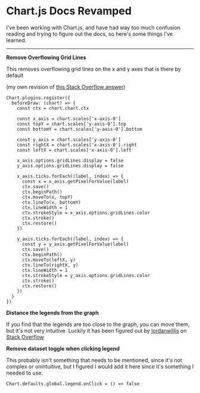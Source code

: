 # Chart.js Docs Revamped

I've been working with Chart.js, and have had way too much confusion reading and trying to figure out the docs, so here's some things I've learned.

---

**Remove Overflowing Grid Lines**

This removes overflowing grid lines on the x and y axes that is there by default

(my own revision of [this Stack Overflow answer](https://stackoverflow.com/a/45592824/11786802))
```
Chart.plugins.register({
  beforeDraw: (chart) => {
    const ctx = chart.chart.ctx

    const x_axis = chart.scales['x-axis-0']
    const topY = chart.scales['y-axis-0'].top
    const bottomY = chart.scales['y-axis-0'].bottom

    const y_axis = chart.scales['y-axis-0']
    const rightX = chart.scales['x-axis-0'].right
    const leftX = chart.scales['x-axis-0'].left

    x_axis.options.gridLines.display = false
    y_axis.options.gridLines.display = false

    x_axis.ticks.forEach((label, index) => {
      const x = x_axis.getPixelForValue(label)
      ctx.save()
      ctx.beginPath()
      ctx.moveTo(x, topY)
      ctx.lineTo(x, bottomY)
      ctx.lineWidth = 1
      ctx.strokeStyle = x_axis.options.gridLines.color
      ctx.stroke()
      ctx.restore()
    })

    y_axis.ticks.forEach((label, index) => {
      const y = y_axis.getPixelForValue(label)
      ctx.save()
      ctx.beginPath()
      ctx.moveTo(leftX, y)
      ctx.lineTo(rightX, y)
      ctx.lineWidth = 1
      ctx.strokeStyle = y_axis.options.gridLines.color
      ctx.stroke()
      ctx.restore()
    })
  }
})
```

**Distance the legends from the graph**

If you find that the legends are too close to the graph, you can move them, but it's not very intuitive. Luckily it has been figured out by [jordanwillis](https://stackoverflow.com/users/7581592/jordanwillis) on [Stack Overflow](https://stackoverflow.com/a/42589310/11786802)

**Remove dataset toggle when clicking legend**

This probably isn't something that needs to be mentioned, since it's not complex or unintuitive, but I figured I would add it here since it's something I needed to use.
```
Chart.defaults.global.legend.onClick = () => false
```
